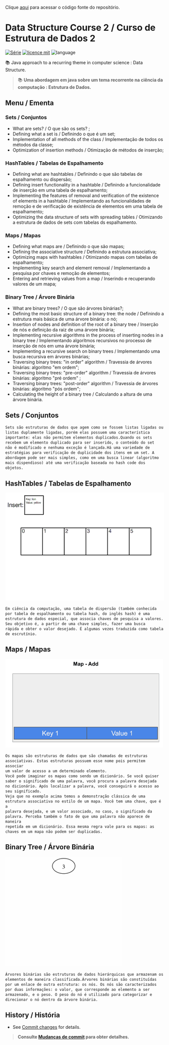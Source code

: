 Clique [aqui](https://github.com/lramon2001/EstruturaDeDados2) para acessar o código fonte do repositório.

# Data Structure Course 2 / Curso de Estrutura de Dados 2
[![Série](https://img.shields.io/badge/lramon2001-DataStructure-orange)](https://github.com/lramon2001/EstruturaDeDadosEalgoritmos)
[![licence mit](https://img.shields.io/badge/licence-MIT-blue.svg)](https://github.com/lramon2001/EstruturaDeDadosEalgoritmos/blob/main/LICENSE)
![language](https://img.shields.io/badge/java-only-yellow)

:books: Java approach to a recurring theme in computer science : Data Structure. 
> :books: **Uma abordagem em java sobre um tema recorrente na ciência da computação : Estrutura de Dados.**

## Menu / Ementa
### Sets / Conjuntos
- What are sets? / O que são os sets? ;
- Defining what a set is / Definindo o que é um set;
- Implementation of all methods of the class / Implementação de todos os métodos da classe;
- Optimization of insertion methods / Otimização de métodos de inserção; 

### HashTables / Tabelas de Espalhamento
- Defining what are hashtables / Definindo o que são tabelas de espalhamento ou dispersão;
- Defining insert functionality in a hashtable / Definindo a funcionalidade de inserção em uma tabela de espalhamento;
- Implementing the features of removal and verification of the existence of elements in a hashtable / Implementando as funcionalidades de remoção e de verificação de existência de elementos em uma tabela de espalhamento;
- Optimizing the data structure of sets with spreading tables / Otimizando a estrutura de dados de sets com tabelas ds espalhamento.

### Maps / Mapas
- Defining what maps are / Definindo o que são mapas;
- Defining the associative structure / Definindo a estrutura associativa;
- Optimizing maps with hashtables / Otimizando mapas com tabelas de espalhamento;
- Implementing key search and element removal / Implementando a pesquisa por chaves e remoção de elementos;
- Entering and retrieving values from a map / Inserindo e recuperando valores de um mapa;

### Binary Tree / Árvore Binária
- What are binary trees? / O que são árvores binárias?;
- Defining the most basic structure of a binary tree: the node / Definindo a estrutura mais básica de uma árvore binária: o nó;
- Insertion of nodes and definition of the root of a binary tree / Inserção de nós e definição da raiz de uma árvore binária;
- Implementing recursive algorithms in the process of inserting nodes in a binary tree / Implementando algoritmos recursivos no processo de inserção de nós em uma árvore binária;
- Implementing a recursive search on binary trees / Implementando uma busca recursiva em árvores binárias;
- Traversing binary trees: "in order" algorithm / Travessia de árvores binárias: algoritmo "em ordem";
- Traversing binary trees: "pre-order" algorithm / Travessia de árvores binárias: algoritmo "pré ordem" ;
- Traversing binary trees: "post-order" algorithm / Travessia de árvores binárias: algoritmo "pós ordem";
- Calculating the height of a binary tree / Calculando a altura de uma árvore binária.

## Sets / Conjuntos
```
Sets são estruturas de dados que agem como se fossem listas ligadas ou listas duplamente ligadas, porém elas possuem uma característica
importante: elas não permitem elementos duplicados.Quando os sets recebem um elemento duplicado para ser inserido, o conteúdo do set 
não é modificado e nenhuma exceção é lançada.Há uma variedade de estratégias para verificação de duplicidade dos itens em um set. A 
abordagem pode ser mais simples, como em uma busca linear (algoritmo mais dispendioso) até uma verificação baseada no hash code dos 
objetos.
```
## HashTables / Tabelas de Espalhamento
![gif](https://github.com/lramon2001/EstruturaDeDados2/blob/main/hashtable.gif)
```
Em ciência da computação, uma tabela de dispersão (também conhecida por tabela de espalhamento ou tabela hash, do inglês hash) é uma 
estrutura de dados especial, que associa chaves de pesquisa a valores. Seu objetivo é, a partir de uma chave simples, fazer uma busca
rápida e obter o valor desejado. É algumas vezes traduzida como tabela de escrutínio.
```
## Maps / Mapas
![gif](https://github.com/lramon2001/EstruturaDeDados2/blob/main/map.gif)
```
Os mapas são estruturas de dados que são chamadas de estruturas associativas. Estas estruturas possuem esse nome pois permitem associar
um valor de acesso a um determinado elemento.
Você pode imaginar os mapas como sendo um dicionário. Se você quiser saber o significado de uma palavra, você procura a palavra desejada 
no dicionário. Após localizar a palavra, você conseguirá o acesso ao seu significado.
Veja que no exemplo acima temos a demonstração clássica de uma estrutura associativa no estilo de um mapa. Você tem uma chave, que é a 
palavra desejada, e um valor associado, no caso, o significado da palavra. Perceba também o fato de que uma palavra não aparece de maneira 
repetida em um dicionário. Essa mesma regra vale para os mapas: as chaves em um mapa não podem ser duplicadas.
```
## Binary Tree / Árvore Binária
![gif](https://github.com/lramon2001/EstruturaDeDados2/blob/main/binaryTree.gif)

```
Árvores binárias são estruturas de dados hierárquicas que armazenam os elementos de maneira classificada.Árvores binárias são constituídas
por um enlace de outra estrutura: os nós. Os nós são caracterizados por duas informações: o valor, que corresponde ao elemento a ser 
armazenado, e o peso. O peso do nó é utilizado para categorizar e direcionar o nó dentro da árvore binária.
```

## History / História
- See [Commit changes](https://github.com/lramon2001/EstruturaDeDados2/commits/main) for details.

> **Consulte [Mudanças de commit](https://github.com/lramon2001/EstruturaDeDados2/commits/main) para obter detalhes.**
